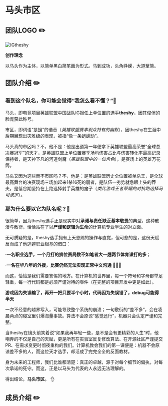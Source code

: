 # 马头市区
## 团队LOGO :pencil2:

![IGtheshy](https://github.com/Boshsama/IG-theshyBigHorseHead/blob/main/logo.png "马头")

**创作理念**

以马头作为主体，以简单黑白简笔画为形式。马到成功，头角峥嵘，大道至简。

## 团队介绍 :pencil2:
### 看到这个队名，你可能会觉得“我怎么看不懂？”:speech_balloon:

马头，即电竞项目英雄联盟中国战队IG担任上单位置的选手**theshy**，因其俊俏的脸庞获此称号。

市区，即词语“是蛆”的谐音（*英雄联盟赛事观众特有的幽默*），因theshy在生涯中后期展现出灾难级的表现，被指“像一条蛆蠕动”。

马头真的市区吗？不，他不是：他是出道第一年便拿下英雄联盟最高荣誉“全球总决赛冠军”的天才，是英雄联盟上单位置赛季场均伤害占比与伤害转化率最高记录保持者，是天神下凡的河道剑魔（*英雄联盟中的一位角色*），是赛场上的英雄万花筒。

马头又因为这些而不市区吗？不，他是：是英雄联盟历史全位置被单杀王，是全球最高舞台的决赛现场三场加起来1杀16死的弱者，是队伍一劣势就急眼上头的莽夫，是低谷期坚持在上路选择射手英雄的瘤子（*类比游戏王者荣耀的对抗路选择马可波罗*）。

### 那为什么要以它为队名呢？:rotating_light:

很简单，因为theshy选手正是现实中对**承诺与责任缺乏基本敬畏**的典型，这种散漫与敷衍，恰恰站在了以**严谨和逻辑为生命**的计算机专业学生的对立面。

无可质疑的是，theshy选手拥有上天恩赐的操作与直觉，但可悲的是，这份天赋反而成了他逃避职业根基的借口：

·**一名职业选手，一个月打的排位赛局数不如笔者大一翘两节体育课打的多**；

·**一名在华八年的外援，比赛仍然无法实现正常中文沟通** :poop::poop::poop:

而这，恰恰是我们需要警惕的地方。在计算机的世界里，每一个符号和字母都举足轻重，每一行代码都是必须严谨对待的零件（在完整的项目开发中更是如此）。

**游戏因为失误输了，再开一把只要半个小时，代码因为失误错了，debug可能得半天**

一次不经意的越界写入，可能导致整个系统的崩溃；一句敷衍的“差不多”，会在凌晨两点的寝室里引爆海量事故。算法不会原谅“感觉还行”，机器只会认定严谨和完整。

当theshy在镜头前笑着说“如果我再年轻一些，是不是会有更精彩的人生”时，他嘲弄的不仅是自己的天赋，更是所有在实验室反复修改算法、在开源社区严谨提交PR、在需求变更时彻夜重构的我们。计算机教会我们的第一课便是：机器不会原谅差不多的人，而这位天才选手，却活成了完完全全的反面教材。

身为未来的工程师，我们比谁都清楚：真正的卓越，源于对每个细节的偏执，对每次承诺的死守。而这，正是以马头为代表的人永远无法理解的。

得出结论，**马头市区**。 :ok_hand:

## 成员介绍 :pencil2:


